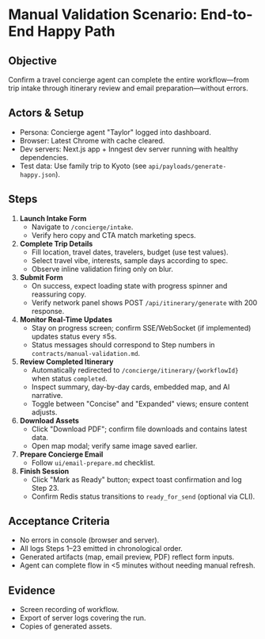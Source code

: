 # Manual Validation Scenario: End-to-End Happy Path

## Objective
Confirm a travel concierge agent can complete the entire workflow—from trip intake through itinerary review and email preparation—without errors.

## Actors & Setup
- Persona: Concierge agent "Taylor" logged into dashboard.
- Browser: Latest Chrome with cache cleared.
- Dev servers: Next.js app + Inngest dev server running with healthy dependencies.
- Test data: Use family trip to Kyoto (see `api/payloads/generate-happy.json`).

## Steps
1. **Launch Intake Form**
   - Navigate to `/concierge/intake`.
   - Verify hero copy and CTA match marketing specs.
2. **Complete Trip Details**
   - Fill location, travel dates, travelers, budget (use test values).
   - Select travel vibe, interests, sample days according to spec.
   - Observe inline validation firing only on blur.
3. **Submit Form**
   - On success, expect loading state with progress spinner and reassuring copy.
   - Verify network panel shows POST `/api/itinerary/generate` with 200 response.
4. **Monitor Real-Time Updates**
   - Stay on progress screen; confirm SSE/WebSocket (if implemented) updates status every ≤5s.
   - Status messages should correspond to Step numbers in `contracts/manual-validation.md`.
5. **Review Completed Itinerary**
   - Automatically redirected to `/concierge/itinerary/{workflowId}` when status `completed`.
   - Inspect summary, day-by-day cards, embedded map, and AI narrative.
   - Toggle between "Concise" and "Expanded" views; ensure content adjusts.
6. **Download Assets**
   - Click "Download PDF"; confirm file downloads and contains latest data.
   - Open map modal; verify same image saved earlier.
7. **Prepare Concierge Email**
   - Follow `ui/email-prepare.md` checklist.
8. **Finish Session**
   - Click "Mark as Ready" button; expect toast confirmation and log Step 23.
   - Confirm Redis status transitions to `ready_for_send` (optional via CLI).

## Acceptance Criteria
- No errors in console (browser and server).
- All logs Steps 1–23 emitted in chronological order.
- Generated artifacts (map, email preview, PDF) reflect form inputs.
- Agent can complete flow in <5 minutes without needing manual refresh.

## Evidence
- Screen recording of workflow.
- Export of server logs covering the run.
- Copies of generated assets.
